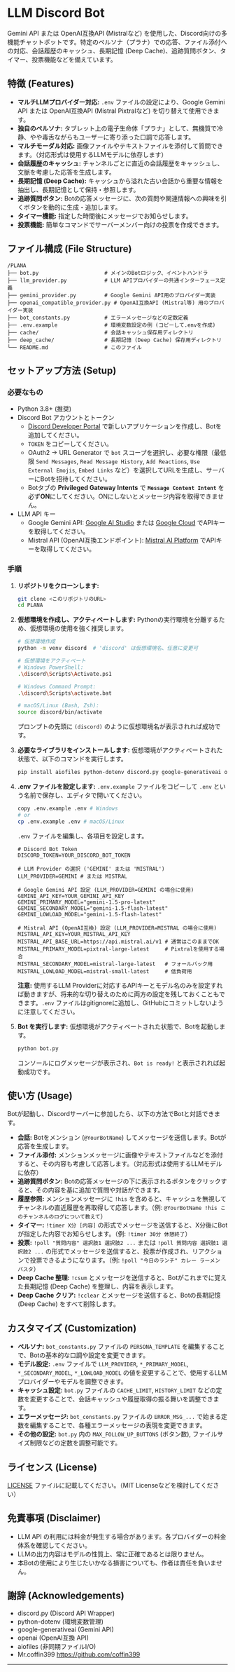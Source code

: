 # LLM Discord Bot

Gemini API または OpenAI互換API (Mistralなど) を使用した、Discord向けの多機能チャットボットです。特定のペルソナ（プラナ）での応答、ファイル添付への対応、会話履歴のキャッシュ、長期記憶 (Deep Cache)、追跡質問ボタン、タイマー、投票機能などを備えています。


## 特徴 (Features)

*   **マルチLLMプロバイダー対応:** `.env` ファイルの設定により、Google Gemini API または OpenAI互換API (Mistral Pixtralなど) を切り替えて使用できます。
*   **独自のペルソナ:** タブレット上の電子生命体「プラナ」として、無機質で冷静、やや毒舌ながらもユーザーに寄り添った口調で応答します。
*   **マルチモーダル対応:** 画像ファイルやテキストファイルを添付して質問できます。（対応形式は使用するLLMモデルに依存します）
*   **会話履歴のキャッシュ:** チャンネルごとに直近の会話履歴をキャッシュし、文脈を考慮した応答を生成します。
*   **長期記憶 (Deep Cache):** キャッシュから溢れた古い会話から重要な情報を抽出し、長期記憶として保持・参照します。
*   **追跡質問ボタン:** Botの応答メッセージに、次の質問や関連情報への興味を引くボタンを動的に生成・追加します。
*   **タイマー機能:** 指定した時間後にメッセージでお知らせします。
*   **投票機能:** 簡単なコマンドでサーバーメンバー向けの投票を作成できます。

## ファイル構成 (File Structure)

```
/PLANA
├── bot.py                     # メインのBotロジック、イベントハンドラ
├── llm_provider.py            # LLM APIプロバイダーの共通インターフェース定義
├── gemini_provider.py         # Google Gemini API用のプロバイダー実装
├── openai_compatible_provider.py # OpenAI互換API (Mistral等) 用のプロバイダー実装
├── bot_constants.py           # エラーメッセージなどの定数定義
├── .env.example               # 環境変数設定の例 (コピーして.envを作成)
├── cache/                     # 会話キャッシュ保存用ディレクトリ
├── deep_cache/                # 長期記憶 (Deep Cache) 保存用ディレクトリ
└── README.md                  # このファイル
```

## セットアップ方法 (Setup)

### 必要なもの

*   Python 3.8+ (推奨)
*   Discord Bot アカウントとトークン
    *   [Discord Developer Portal](https://discord.com/developers/applications) で新しいアプリケーションを作成し、Botを追加してください。
    *   `TOKEN` をコピーしてください。
    *   OAuth2 -> URL Generator で `bot` スコープを選択し、必要な権限（最低限 `Send Messages`, `Read Message History`, `Add Reactions`, `Use External Emojis`, `Embed Links` など）を選択してURLを生成し、サーバーにBotを招待してください。
    *   Botタブの **Privileged Gateway Intents** で **`Message Content Intent`** を必ず**ON**にしてください。ONにしないとメッセージ内容を取得できません。
*   LLM API キー
    *   Google Gemini API: [Google AI Studio](https://aistudio.google.com/) または [Google Cloud](https://cloud.google.com/vertex-ai) でAPIキーを取得してください。
    *   Mistral API (OpenAI互換エンドポイント): [Mistral AI Platform](https://console.mistral.ai/) でAPIキーを取得してください。

### 手順

1.  **リポジトリをクローンします:**

    ```bash
    git clone <このリポジトリのURL>
    cd PLANA
    ```

2.  **仮想環境を作成し、アクティベートします:**
    Pythonの実行環境を分離するため、仮想環境の使用を強く推奨します。

    ```bash
    # 仮想環境作成
    python -m venv discord  # 'discord' は仮想環境名、任意に変更可

    # 仮想環境をアクティベート
    # Windows PowerShell:
    .\discord\Scripts\Activate.ps1

    # Windows Command Prompt:
    .\discord\Scripts\activate.bat

    # macOS/Linux (Bash, Zsh):
    source discord/bin/activate
    ```
    プロンプトの先頭に `(discord)` のように仮想環境名が表示されれば成功です。

3.  **必要なライブラリをインストールします:**
    仮想環境がアクティベートされた状態で、以下のコマンドを実行します。

    ```bash
    pip install aiofiles python-dotenv discord.py google-generativeai openai
    ```

4.  **.env ファイルを設定します:**
    `.env.example` ファイルをコピーして `.env` という名前で保存し、エディタで開いてください。

    ```bash
    copy .env.example .env # Windows
    # or
    cp .env.example .env # macOS/Linux
    ```

    `.env` ファイルを編集し、各項目を設定します。

    ```dotenv
    # Discord Bot Token
    DISCORD_TOKEN=YOUR_DISCORD_BOT_TOKEN

    # LLM Provider の選択 ('GEMINI' または 'MISTRAL')
    LLM_PROVIDER=GEMINI # または MISTRAL

    # Google Gemini API 設定 (LLM_PROVIDER=GEMINI の場合に使用)
    GEMINI_API_KEY=YOUR_GEMINI_API_KEY
    GEMINI_PRIMARY_MODEL="gemini-1.5-pro-latest"
    GEMINI_SECONDARY_MODEL="gemini-1.5-flash-latest"
    GEMINI_LOWLOAD_MODEL="gemini-1.5-flash-latest"

    # Mistral API (OpenAI互換) 設定 (LLM_PROVIDER=MISTRAL の場合に使用)
    MISTRAL_API_KEY=YOUR_MISTRAL_API_KEY
    MISTRAL_API_BASE_URL=https://api.mistral.ai/v1 # 通常はこのままでOK
    MISTRAL_PRIMARY_MODEL=pixtral-large-latest     # Pixtralを使用する場合
    MISTRAL_SECONDARY_MODEL=mistral-large-latest   # フォールバック用
    MISTRAL_LOWLOAD_MODEL=mistral-small-latest     # 低負荷用
    ```
    **注意:** 使用するLLM Providerに対応するAPIキーとモデル名のみを設定すれば動きますが、将来的な切り替えのために両方の設定を残しておくこともできます。`.env` ファイルはgitignoreに追加し、GitHubにコミットしないように注意してください。

5.  **Bot を実行します:**
    仮想環境がアクティベートされた状態で、Botを起動します。

    ```bash
    python bot.py
    ```
    コンソールにログメッセージが表示され、`Bot is ready!` と表示されれば起動成功です。

## 使い方 (Usage)

Botが起動し、Discordサーバーに参加したら、以下の方法でBotと対話できます。

*   **会話:** Botをメンション (`@YourBotName`) してメッセージを送信します。Botが応答を生成します。
*   **ファイル添付:** メンションメッセージに画像やテキストファイルなどを添付すると、その内容も考慮して応答します。（対応形式は使用するLLMモデルに依存）
*   **追跡質問ボタン:** Botの応答メッセージの下に表示されるボタンをクリックすると、その内容を基に追加で質問や対話ができます。
*   **履歴参照:** メンションメッセージに `!his` を含めると、キャッシュを無視してチャンネルの直近履歴を再取得して応答します。（例: `@YourBotName !his このチャンネルのログについて教えて`）
*   **タイマー:** `!timer X分 [内容]` の形式でメッセージを送信すると、X分後にBotが指定した内容でお知らせします。（例: `!timer 30分 休憩終了`）
*   **投票:** `!poll "質問内容" 選択肢1 選択肢2 ...` または `!poll 質問内容 選択肢1 選択肢2 ...` の形式でメッセージを送信すると、投票が作成され、リアクションで投票できるようになります。（例: `!poll "今日のランチ" カレー ラーメン パスタ`）
*   **Deep Cache 整理:** `!csum` とメッセージを送信すると、Botがこれまでに覚えた長期記憶 (Deep Cache) を整理し、内容を表示します。
*   **Deep Cache クリア:** `!cclear` とメッセージを送信すると、Botの長期記憶 (Deep Cache) をすべて削除します。

## カスタマイズ (Customization)

*   **ペルソナ:** `bot_constants.py` ファイルの `PERSONA_TEMPLATE` を編集することで、Botの基本的な口調や設定を変更できます。
*   **モデル設定:** `.env` ファイルで `LLM_PROVIDER`, `*_PRIMARY_MODEL`, `*_SECONDARY_MODEL`, `*_LOWLOAD_MODEL` の値を変更することで、使用するLLMプロバイダーやモデルを調整できます。
*   **キャッシュ設定:** `bot.py` ファイルの `CACHE_LIMIT`, `HISTORY_LIMIT` などの定数を変更することで、会話キャッシュや履歴取得の振る舞いを調整できます。
*   **エラーメッセージ:** `bot_constants.py` ファイルの `ERROR_MSG_...` で始まる定数を編集することで、各種エラーメッセージの表現を変更できます。
*   **その他の設定:** `bot.py` 内の `MAX_FOLLOW_UP_BUTTONS` (ボタン数), ファイルサイズ制限などの定数を調整可能です。

## ライセンス (License)

[LICENSE](LICENSE) ファイルに記載してください。（MIT Licenseなどを検討してください）

## 免責事項 (Disclaimer)

*   LLM API の利用には料金が発生する場合があります。各プロバイダーの料金体系を確認してください。
*   LLMの出力内容はモデルの性質上、常に正確であるとは限りません。
*   本Botの使用により生じたいかなる損害についても、作者は責任を負いません。

## 謝辞 (Acknowledgements)

*   discord.py (Discord API Wrapper)
*   python-dotenv (環境変数管理)
*   google-generativeai (Gemini API)
*   openai (OpenAI互換 API)
*   aiofiles (非同期ファイルI/O)
*   Mr.coffin399 https://github.com/coffin399

---
```
